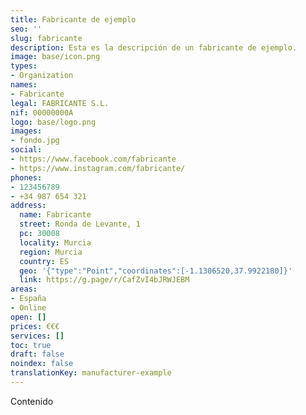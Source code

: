 ```yaml
---
title: Fabricante de ejemplo
seo: ''
slug: fabricante
description: Esta es la descripción de un fabricante de ejemplo.
image: base/icon.png
types:
- Organization
names:
- Fabricante
legal: FABRICANTE S.L.
nif: 00000000A
logo: base/logo.png
images:
- fondo.jpg
social:
- https://www.facebook.com/fabricante
- https://www.instagram.com/fabricante/
phones:
- 123456789
- +34 987 654 321
address:
  name: Fabricante
  street: Ronda de Levante, 1
  pc: 30008
  locality: Murcia
  region: Murcia
  country: ES
  geo: '{"type":"Point","coordinates":[-1.1306520,37.9922180]}'
  link: https://g.page/r/CafZvI4bJRWJEBM
areas:
- España
- Online
open: []
prices: €€€
services: []
toc: true
draft: false
noindex: false
translationKey: manufacturer-example
---
```

Contenido